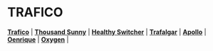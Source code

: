 # TRAFICO

[**Trafico**](https://folick.github.io/Trafico/) |
[**Thousand Sunny**](https://folick.github.io/Thousand-Sunny/) |
[**Healthy Switcher**](https://folick.github.io/Healthy-Switcher/) |
[**Trafalgar**](https://folick.github.io/Trafalgar/) |
[**Apollo**](https://folick.github.io/Apollo/) |
[**Oenrique**](https://folick.github.io/Oenrique/) |
[**Oxygen**](https://folick.github.io/Oxygen/) |
